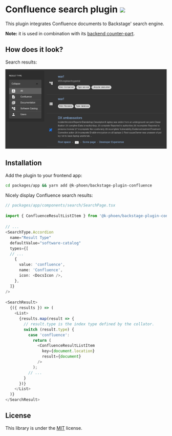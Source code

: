 # Confluence search plugin [![](https://img.shields.io/npm/v/@k-phoen/backstage-plugin-confluence.svg)](https://www.npmjs.com/package/@k-phoen/backstage-plugin-confluence)

This plugin integrates Confluence documents to Backstage' search engine.

**Note:** it is used in combination with its [backend counter-part](../search-confluence-backend/).

## How does it look?

Search results:

![Search results](./docs/confluence_search_result.png)

## Installation

Add the plugin to your frontend app:

```bash
cd packages/app && yarn add @k-phoen/backstage-plugin-confluence
```

Nicely display Confluence search results:

```typescript
// packages/app/components/search/SearchPage.tsx

import { ConfluenceResultListItem } from '@k-phoen/backstage-plugin-confluence';

// ...
<SearchType.Accordion
  name="Result Type"
  defaultValue="software-catalog"
  types={[
  // ...
    {
      value: 'confluence',
      name: 'Confluence',
      icon: <DocsIcon />,
    },
  ]}
/>

<SearchResult>
  {({ results }) => (
    <List>
      {results.map(result => {
        // result.type is the index type defined by the collator.
        switch (result.type) {
          case 'confluence':
            return (
              <ConfluenceResultListItem
                key={document.location}
                result={document}
              />
            );
          // ...
        }
      })}
    </List>
  )}
</SearchResult>

```

## License

This library is under the [MIT](../LICENSE) license.
